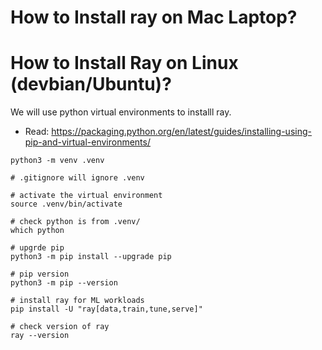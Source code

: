 # How to Install ray on Mac Laptop? 
# How to Install Ray on Linux (devbian/Ubuntu)?

We will use python virtual environments to installl ray.

- Read: https://packaging.python.org/en/latest/guides/installing-using-pip-and-virtual-environments/

```
python3 -m venv .venv 
 
# .gitignore will ignore .venv

# activate the virtual environment
source .venv/bin/activate
 
# check python is from .venv/
which python

# upgrde pip
python3 -m pip install --upgrade pip

# pip version
python3 -m pip --version

# install ray for ML workloads
pip install -U "ray[data,train,tune,serve]"
 
# check version of ray
ray --version

```

